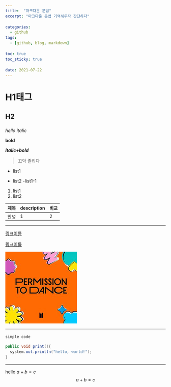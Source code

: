 ```yaml
---
title:  "마크다운 문법"
excerpt: "마크다운 문법 기억해두자 간단하다"

categories: 
  - github
tags:
  - [github, blog, markdown]

toc: true
toc_sticky: true
 
date: 2021-07-22
---
```


# H1태그

## H2
### 
####

*hello*
_italic_

**bold**

**_italic+bold_**

> 끄악 졸리다

- list1
* list2
  -list1-1

1. list1
2. list2


|제목|description|비교|
|-|-|-|
|안녕|1|2|

---

[링크이름](naver.com)

<a href="naver.com">링크이름</a>


![이미지테스트](/assets/img/post_image/permission_to_dance.jpg)

---
`simple code`

```java
public void print(){
  system.out.println("hello, world!");
}
```

---
hello $a+b=c$
$$a+b=c$$




